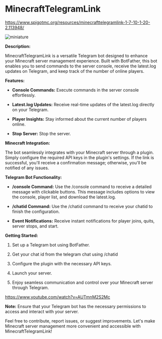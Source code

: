 # MinecraftTelegramLink

https://www.spigotmc.org/resources/minecrafttelegramlink-1-7-10-1-20-2.113948/

![miniature](https://github.com/Sithey/MinecraftTelegramLink/assets/44400280/2a6ce68c-42ba-410c-8f71-309bba9e9511)


**Description:**

MinecraftTelegramLink is a versatile Telegram bot designed to enhance your Minecraft server management experience. Built with BotFather, this bot enables you to send commands to the server console, receive the latest.log updates on Telegram, and keep track of the number of online players.

**Features:**

- **Console Commands:** Execute commands in the server console effortlessly.

- **Latest.log Updates:** Receive real-time updates of the latest.log directly on your Telegram.

- **Player Insights:** Stay informed about the current number of players online.

- **Stop Server:** Stop the server.

**Minecraft Integration:**

The bot seamlessly integrates with your Minecraft server through a plugin. Simply configure the required API keys in the plugin's settings. If the link is successful, you'll receive a confirmation message; otherwise, you'll be notified of any issues.

**Telegram Bot Functionality:**

- **/console <text> Command:** Use the /console command to receive a detailed message with clickable buttons. This message includes options to view the console, player list, and download the latest.log.
  
- **/chatid <text> Command:** Use the /chatid command to receive your chatid to finish the configuration.

- **Event Notifications:** Receive instant notifications for player joins, quits, server stops, and start.

**Getting Started:**

1. Set up a Telegram bot using BotFather.

2. Get your chat id from the telegram chat using /chatid

3. Configure the plugin with the necessary API keys.

4. Launch your server.

5. Enjoy seamless communication and control over your Minecraft server through Telegram.

https://www.youtube.com/watch?v=AUTmnM2S2Mc

**Note:**
Ensure that your Telegram bot has the necessary permissions to access and interact with your server.

Feel free to contribute, report issues, or suggest improvements. Let's make Minecraft server management more convenient and accessible with MinecraftTelegramLink!
